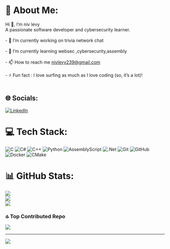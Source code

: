 # 💫 About Me:
Hi 👋, I’m niv levy<br>A passionate software developer and cybersecurity learner.<br><br>- 🔭 I’m currently working on trivia network chat<br><br>- 🌱 I’m currently learning websec ,cybersecurity,assembly<br><br>- 📫 How to reach me nivlevy239@gmail.com<br><br>- ⚡ Fun fact : I love surfing as much as I love coding (so, it’s a lot)!<br><br>


## 🌐 Socials:
[![LinkedIn](https://img.shields.io/badge/LinkedIn-%230077B5.svg?logo=linkedin&logoColor=white)](https://linkedin.com/in/www.linkedin.com/in/niv-levy-) 

# 💻 Tech Stack:
![C](https://img.shields.io/badge/c-%2300599C.svg?style=flat&logo=c&logoColor=white) ![C#](https://img.shields.io/badge/c%23-%23239120.svg?style=flat&logo=csharp&logoColor=white) ![C++](https://img.shields.io/badge/c++-%2300599C.svg?style=flat&logo=c%2B%2B&logoColor=white) ![Python](https://img.shields.io/badge/python-3670A0?style=flat&logo=python&logoColor=ffdd54) ![AssemblyScript](https://img.shields.io/badge/assembly%20script-%23000000.svg?style=flat&logo=assemblyscript&logoColor=white) ![.Net](https://img.shields.io/badge/.NET-5C2D91?style=flat&logo=.net&logoColor=white) ![Git](https://img.shields.io/badge/git-%23F05033.svg?style=flat&logo=git&logoColor=white) ![GitHub](https://img.shields.io/badge/github-%23121011.svg?style=flat&logo=github&logoColor=white) ![Docker](https://img.shields.io/badge/docker-%230db7ed.svg?style=flat&logo=docker&logoColor=white) ![CMake](https://img.shields.io/badge/CMake-%23008FBA.svg?style=flat&logo=cmake&logoColor=white)
# 📊 GitHub Stats:
![](https://github-readme-stats.vercel.app/api?username=nivlevyy&theme=blueberry_border=false&include_all_commits=true&count_private=true)<br/>
![](https://github-readme-streak-stats.herokuapp.com/?user=nivlevyy&theme=blueberry_border=false)<br/>
![](https://github-readme-stats.vercel.app/api/top-langs/?username=nivlevyy&theme=blueberry_border=false&include_all_commits=true&count_private=true&layout=compact)

### 🔝 Top Contributed Repo
![](https://github-contributor-stats.vercel.app/api?username=nivlevyy&limit=5&theme=blueberry&combine_all_yearly_contributions=true)

---
[![](https://visitcount.itsvg.in/api?id=nivlevyy&icon=0&color=0)](https://visitcount.itsvg.in)

<!-- Proudly created with GPRM ( https://gprm.itsvg.in ) -->
